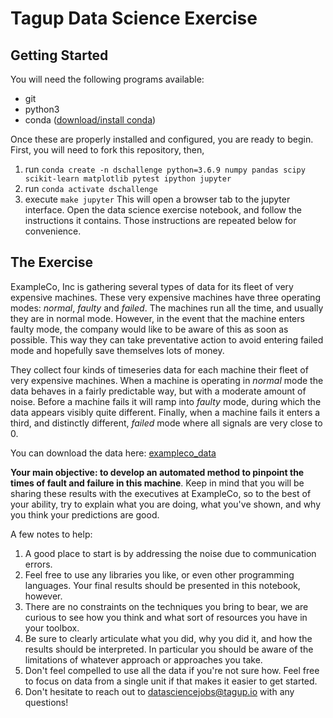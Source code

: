# Tagup Data Science Exercise

## Getting Started

You will need the following programs available:

- git
- python3
- conda ([download/install conda](https://www.anaconda.com/distribution/))

Once these are properly installed and configured, you are ready to begin.  First, you will need to fork this repository, then,
1. run `conda create -n dschallenge python=3.6.9 numpy pandas scipy scikit-learn matplotlib pytest ipython jupyter`
2. run `conda activate dschallenge`
3. execute `make jupyter`
This will open a browser tab to the jupyter interface. Open the data science exercise notebook, and follow the instructions it contains. Those instructions are repeated below for convenience.

## The Exercise

ExampleCo, Inc is gathering several types of data for its fleet of very expensive machines.  These very expensive machines have three operating modes: *normal*, *faulty* and *failed*.   The machines run all the time, and usually they are in normal mode.  However, in the event that the machine enters faulty mode, the company would like to be aware of this as soon as possible.  This way they can take preventative action to avoid entering failed mode and hopefully save themselves lots of money.

They collect four kinds of timeseries data for each machine their fleet of very expensive machines.  When a machine is operating in *normal* mode the data behaves in a fairly predictable way, but with a moderate amount of noise.  Before a machine fails it will ramp into *faulty* mode, during which the data appears visibly quite different.  Finally, when a machine fails it enters a third, and distinctly different, *failed* mode where all signals are very close to 0.

You can download the data here: [exampleco_data](https://drive.google.com/open?id=1b12u6rzkG1AxB6wLGl7IBVoaoSoZLHNR)

__Your main objective: to develop an automated method to pinpoint the times of fault and failure in this machine__.  Keep in mind that you will be sharing these results with the executives at ExampleCo, so to the best of your ability, try to explain what you are doing, what you've shown, and why you think your predictions are good.


A few notes to help:
1. A good place to start is by addressing the noise due to communication
   errors.
2. Feel free to use any libraries you like, or even other programming
   languages. Your final results should be presented in this notebook, however.
3. There are no constraints on the techniques you bring to bear, we are curious
   to see how you think and what sort of resources you have in your toolbox.
4. Be sure to clearly articulate what you did, why you did it, and how the
   results should be interpreted. In particular you should be aware of the
   limitations of whatever approach or approaches you take.
5. Don't feel compelled to use all the data if you're not sure how. Feel free
   to focus on data from a single unit if that makes it easier to get started.
6. Don't hesitate to reach out to datasciencejobs@tagup.io with any questions!
